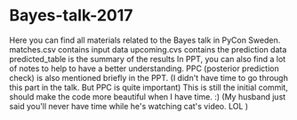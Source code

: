 # Bayes-talk-2017
Here you can find all materials related to the Bayes talk in PyCon Sweden.
matches.csv contains input data
upcoming.cvs contains the prediction data
predicted_table is the summary of the results
In PPT, you can also find a lot of notes to help to have a better understanding. 
PPC (posterior prediction check) is also mentioned briefly in the PPT. 
(I didn't have time to go through this part in the talk. But PPC is quite important)
This is still the initial commit, should make the code more beautiful when I have time. :)
(My husband just said you'll never have time while he's watching cat's video. LOL )
